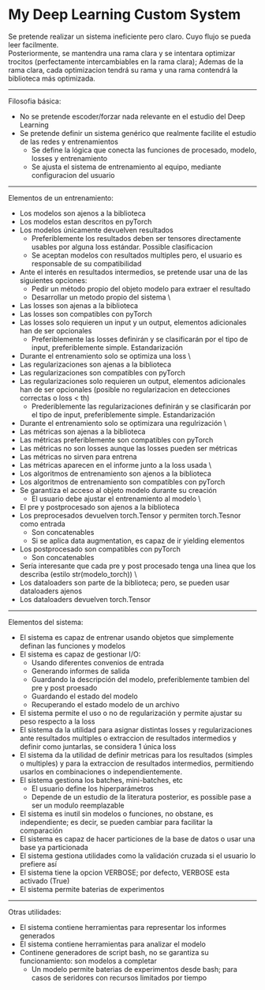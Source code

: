 # My Deep Learning Custom System

Se pretende realizar un sistema ineficiente pero claro. Cuyo flujo se pueda leer facilmente.  
Posteriormente, se mantendra una rama clara y se intentara optimizar trocitos (perfectamente intercambiables en la rama clara);
Ademas de la rama clara, cada optimizacion tendrá su rama y una rama contendrá la biblioteca más optimizada.

---

Filosofia básica:

* No se pretende escoder/forzar nada relevante en el estudio del Deep Learning
* Se pretende definir un sistema genérico que realmente facilite el estudio de las redes y entrenamientos
    * Se define la lógica que conecta las funciones de procesado, modelo, losses y entrenamiento
    * Se ajusta el sistema de entrenamiento al equipo, mediante configuracion del usuario

---

Elementos de un entrenamiento:


* Los modelos son ajenos a la biblioteca
* Los modelos estan descritos en pyTorch
* Los modelos únicamente devuelven resultados
    * Preferiblemente los resultados deben ser tensores directamente usables por alguna loss estándar. Possible clasificacion
    * Se aceptan modelos con resultados multiples pero, el usuario es responsable de su compatibilidad
* Ante el interés en resultados intermedios, se pretende usar una de las siguientes opciones:
    * Pedir un método propio del objeto modelo para extraer el resultado
    * Desarrollar un metodo propio del sistema
\ 
* Las losses son ajenas a la biblioteca
* Las losses son compatibles con pyTorch
* Las losses solo requieren un input y un output, elementos adicionales han de ser opcionales
    * Preferiblemente las losses definirán y se clasificarán por el tipo de input, preferiblemente simple. Estandarización
* Durante el entrenamiento solo se optimiza una loss
\ 
* Las regularizaciones son ajenas a la biblioteca
* Las regularizaciones son compatibles con pyTorch
* Las regularizaciones solo requieren un output, elementos adicionales han de ser opcionales (posible no regularizacion en detecciones correctas o loss < th)
    * Prederiblemente las regularizaciones definirán y se clasificarán por el tipo de input, preferiblemente simple. Estandarización
* Durante el entrenamiento solo se optimizara una regulrización
\ 
* Las métricas son ajenas a la biblioteca
* Las métricas preferiblemente son compatibles con pyTorch
* Las métricas no son losses aunque las losses pueden ser métricas
* Las métricas no sirven para entrena
* Las métricas aparecen en el informe junto a la loss usada
\ 
* Los algoritmos de entrenamiento son ajenos a la biblioteca
* Los algoritmos de entrenamiento son compatibles con pyTorch
* Se garantiza el acceso al objeto modelo durante su creación
    * El usuario debe ajustar el entrenamiento al modelo
\ 
* El pre y postprocesado son ajenos a la biblioteca
* Los preprocesados devuelven torch.Tensor y permiten torch.Tesnor como entrada
    * Son concatenables
    * Si se aplica data augmentation, es capaz de ir yielding elementos
* Los postprocesado son compatibles con pyTorch
    * Son concatenables
* Sería interesante que cada pre y post procesado tenga una linea que los describa (estilo str(modelo\_torch))
\ 
* Los dataloaders son parte de la biblioteca; pero, se pueden usar dataloaders ajenos
* Los dataloaders devuelven torch.Tensor

---

Elementos del sistema:

* El sistema es capaz de entrenar usando objetos que simplemente definan las funciones y modelos
* El sistema es capaz de gestionar I/O:
    * Usando diferentes convenios de entrada
    * Generando informes de salida
    * Guardando la descripción del modelo, preferiblemente tambien del pre y post proesado
    * Guardando el estado del modelo
    * Recuperando el estado modelo de un archivo
* El sistema permite el uso o no de regularización y permite ajustar su peso respecto a la loss
* El sistema da la utilidad para asignar distintas losses y regularizaciones ante resultados multiples o extraccion de resultados intermedios y definir como juntarlas, se considera 1 única loss
* El sistema da la utilidad de definir metricas para los resultados (simples o multiples) y para la extraccion de resultados intermedios, permitiendo usarlos en combinaciones o independientemente.
* El sistema gestiona los batches, mini-batches, etc
    * El usuario define los hiperparámetros
    * Depende de un estudio de la literatura posterior, es possible pase a ser un modulo reemplazable
* El sistema es inutil sin modelos o funciones, no obstane, es independiente; es decir, se pueden cambiar para facilitar la comparación
* El sistema es capaz de hacer particiones de la base de datos o usar una base ya particionada
* El sistema gestiona utilidades como la validación cruzada si el usuario lo prefiere así
* El sistema tiene la opcion VERBOSE; por defecto, VERBOSE esta activado (True)
* El sistema permite baterias de experimentos

---

Otras utilidades:

* El sistema contiene herramientas para representar los informes generados
* El sistema contiene herramientas para analizar el modelo
* Continene generadores de script bash, no se garantiza su funcionamiento: son modelos a completar
    * Un modelo permite baterias de experimentos desde bash; para casos de seridores con recursos limitados por tiempo

